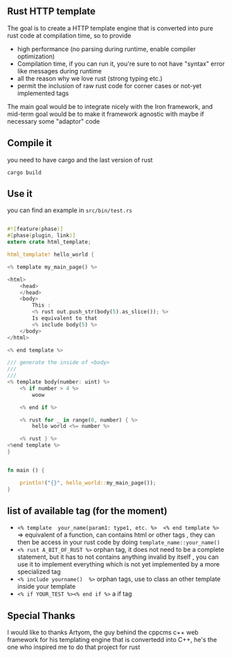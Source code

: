 
## Rust HTTP template

The goal is to create a HTTP template engine that is converted into pure rust code
at compilation time, so to provide

  * high performance (no parsing during runtime, enable compiler optimization)
  * Compilation time, if you can run it, you're sure to not have "syntax" error like
messages during runtime
  * all the reason why we love rust (strong typing etc.)
  * permit the inclusion of raw rust code for corner cases or not-yet implemented tags


The main goal would be to integrate nicely with the Iron framework, and mid-term goal
would be to make it framework agnostic with maybe if necessary some "adaptor" code

## Compile it

you need to have cargo and the last version of rust

    cargo build


## Use it

you can find an example in `src/bin/test.rs`

```rust

#![feature(phase)]
#[phase(plugin, link)]
extern crate html_template;

html_template! hello_world {

<% template my_main_page() %>

<html>
    <head>
    </head>
    <body>
        This :
        <% rust out.push_str(body(5).as_slice()); %>
        Is equivalent to that
        <% include body(5) %>
    </body>
</html>

<% end template %>

/// generate the inside of <body>
///
///
<% template body(number: uint) %>
    <% if number > 4 %>
        woow

    <% end if %>

    <% rust for _ in range(0, number) { %>
        hello world <%= number %>

    <% rust } %>
<%end template %>
}


fn main () {

    println!("{}", hello_world::my_main_page());
}

```

## list of available tag (for the moment)

  * `<% template  your_name(param1: type1, etc. %>  <% end template %>` => equivalent of a function, can contains html or other tags , they can then be access in your rust code by doing `template_name::your_name()`
  * `<% rust A_BIT_OF_RUST %>`  orphan tag, it does not need to be a complete statement, but it has to not contains anything invalid by itself , you can use it to implement everything which is not yet implemented by a more specialized tag
  *  `<% include yourname()  %>` orphan tags, use to class an other template inside your template
  *  `<% if YOUR_TEST %><% end if %>` a if tag 


## Special Thanks

I would like to thanks Artyom, the guy behind the cppcms c++ web framework
for his templating engine that is convertedd into C++, he's the one who inspired
me to do that project for rust

